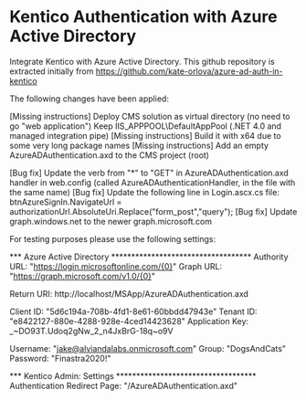 # Kentico Authentication with Azure Active Directory
Integrate Kentico with Azure Active Directory. This github repository is extracted initially from https://github.com/kate-orlova/azure-ad-auth-in-kentico

The following changes have been applied:

[Missing instructions] Deploy CMS solution as virtual directory (no need to go "web application")
Keep IIS_APPPOOL\DefaultAppPool (.NET 4.0 and managed integration pipe)
[Missing instructions] Build it with x64 due to some very long package names
[Missing instructions] Add an empty AzureADAuthentication.axd to the CMS project (root)

[Bug fix] Update the verb from "*" to "GET" in AzureADAuthentication.axd handler in web.config (called AzureADAuthenticationHandler, in the file with the same name)
[Bug fix] Update the following line in Login.ascx.cs file: btnAzureSignIn.NavigateUrl = authorizationUrl.AbsoluteUri.Replace("form_post","query"); 
[Bug fix] Update graph.windows.net to the newer graph.microsoft.com

For testing purposes please use the following settings:

*** Azure Active Directory ***********************************
Authority URL: "https://login.microsoftonline.com/{0}"
Graph URL: "https://graph.microsoft.com/v1.0/{0}"

Return URI: http://localhost/MSApp/AzureADAuthentication.axd

Client ID: "5d6c194a-708b-4fd1-8e61-60bbdd47943e"
Tenant ID: "e8422127-880e-4288-928e-4ced14423628"
Application Key: _~DO93T.Udoq2gNw_2_n4JxBrG-18q~o9V   

Username: "jake@alviandalabs.onmicrosoft.com" 
Group: "DogsAndCats" 
Password: "Finastra2020!"

*** Kentico Admin: Settings ***********************************
Authentication Redirect Page: "/AzureADAuthentication.axd"




